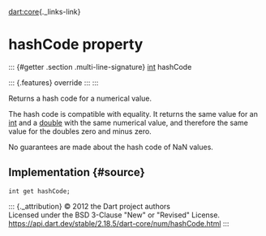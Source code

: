 [dart:core](../../dart-core/dart-core-library){._links-link}

hashCode property
=================

::: {#getter .section .multi-line-signature}
[int](../int-class) hashCode

::: {.features}
override
:::
:::

Returns a hash code for a numerical value.

The hash code is compatible with equality. It returns the same value for
an [int](../int-class) and a [double](../double-class) with the same
numerical value, and therefore the same value for the doubles zero and
minus zero.

No guarantees are made about the hash code of NaN values.

Implementation {#source}
--------------

``` {.language-dart data-language="dart"}
int get hashCode;
```

::: {._attribution}
© 2012 the Dart project authors\
Licensed under the BSD 3-Clause \"New\" or \"Revised\" License.\
<https://api.dart.dev/stable/2.18.5/dart-core/num/hashCode.html>
:::
